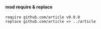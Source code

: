 #### mod require & replace
```$xslt
require github.com/article v0.0.0
replace github.com/article => ../article
```
